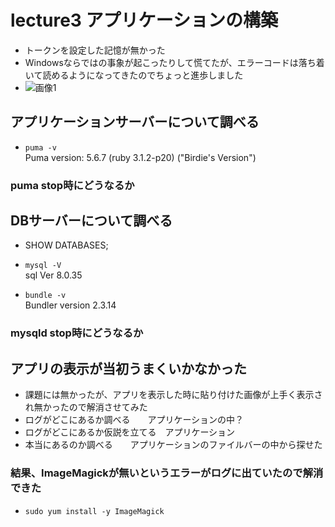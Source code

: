 # lecture3 アプリケーションの構築
- トークンを設定した記憶が無かった
- Windowsならではの事象が起こったりして慌てたが、エラーコードは落ち着いて読めるようになってきたのでちょっと進歩しました  
- ![画像1](RaiseTech_lecture2/lecuture03.png/lecuture03_app.png)


## アプリケーションサーバーについて調べる

- `puma -v`  
Puma version: 5.6.7 (ruby 3.1.2-p20) ("Birdie's Version")

### puma stop時にどうなるか

## DBサーバーについて調べる
 - SHOW DATABASES;

 - `mysql -V`  
sql Ver 8.0.35

 - `bundle -v`  
Bundler version 2.3.14

### mysqld stop時にどうなるか

## アプリの表示が当初うまくいかなかった
-  課題には無かったが、アプリを表示した時に貼り付けた画像が上手く表示され無かったので解消させてみた
-  ログがどこにあるか調べる　　アプリケーションの中？
-  ログがどこにあるか仮説を立てる　アプリケーション
-  本当にあるのか調べる　　アプリケーションのファイルバーの中から探せた

### 結果、ImageMagickが無いというエラーがログに出ていたので解消できた
-  `sudo yum install -y ImageMagick`